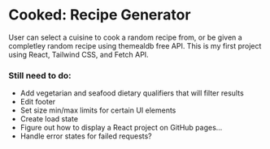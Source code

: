 # Cooked: Recipe Generator
 User can select a cuisine to cook a random recipe from, or be given a completley random recipe using themealdb free API.
 This is my first project using React, Tailwind CSS, and Fetch API.

### Still need to do:
- Add vegetarian and seafood dietary qualifiers that will filter results
- Edit footer
- Set size min/max limits for certain UI elements
- Create load state
- Figure out how to display a React project on GitHub pages...
- Handle error states for failed requests?
